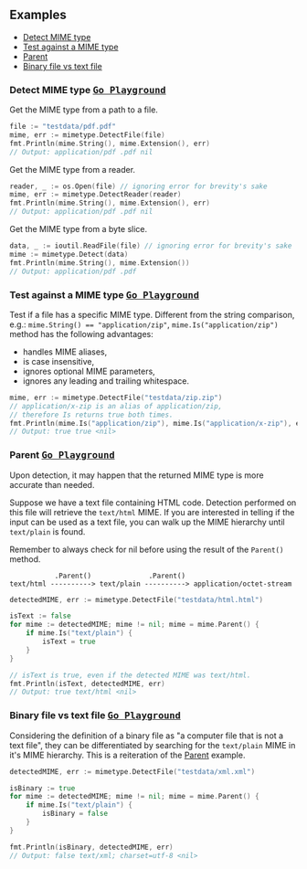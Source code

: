 ## Examples
 - [Detect MIME type](#detect-mime-type-go-playground)
 - [Test against a MIME type](#test-against-a-mime-type-go-playground)
 - [Parent](#parent-go-playground)
 - [Binary file vs text file](#binary-file-vs-text-file-go-playground)

### Detect MIME type [<kbd>Go Playground</kbd>](https://play.golang.org/p/tvmXDKerjn3)
Get the MIME type from a path to a file.
```go
file := "testdata/pdf.pdf"
mime, err := mimetype.DetectFile(file)
fmt.Println(mime.String(), mime.Extension(), err)
// Output: application/pdf .pdf nil
```
Get the MIME type from a reader.
```go
reader, _ := os.Open(file) // ignoring error for brevity's sake
mime, err := mimetype.DetectReader(reader)
fmt.Println(mime.String(), mime.Extension(), err)
// Output: application/pdf .pdf nil
```

Get the MIME type from a byte slice.
```go
data, _ := ioutil.ReadFile(file) // ignoring error for brevity's sake
mime := mimetype.Detect(data)
fmt.Println(mime.String(), mime.Extension())
// Output: application/pdf .pdf
```

### Test against a MIME type [<kbd>Go Playground</kbd>](https://play.golang.org/p/TzGomWZqCH-)
Test if a file has a specific MIME type. Different from the string comparison,
e.g.: `mime.String() == "application/zip"`, `mime.Is("application/zip")` method
has the following advantages:
 - handles MIME aliases,
 - is case insensitive,
 - ignores optional MIME parameters,
 - ignores any leading and trailing whitespace.
```go
mime, err := mimetype.DetectFile("testdata/zip.zip")
// application/x-zip is an alias of application/zip,
// therefore Is returns true both times.
fmt.Println(mime.Is("application/zip"), mime.Is("application/x-zip"), err)
// Output: true true <nil>
```

### Parent [<kbd>Go Playground</kbd>](https://play.golang.org/p/F-HBv_Z1Bfj)
Upon detection, it may happen that the returned MIME type is more accurate than
needed.

Suppose we have a text file containing HTML code. Detection performed on this
file will retrieve the `text/html` MIME. If you are interested in telling if
the input can be used as a text file, you can walk up the MIME hierarchy until
`text/plain` is found.

Remember to always check for nil before using the result of the `Parent()` method.
```
           .Parent()              .Parent()
text/html ----------> text/plain ----------> application/octet-stream
```
```go
detectedMIME, err := mimetype.DetectFile("testdata/html.html")

isText := false
for mime := detectedMIME; mime != nil; mime = mime.Parent() {
    if mime.Is("text/plain") {
        isText = true
    }
}

// isText is true, even if the detected MIME was text/html.
fmt.Println(isText, detectedMIME, err)
// Output: true text/html <nil>
```

### Binary file vs text file [<kbd>Go Playground</kbd>](https://play.golang.org/p/CHEFnkn5LQp)
Considering the definition of a binary file as "a computer file that is not
a text file", they can be differentiated by searching for the `text/plain` MIME
in it's MIME hierarchy. This is a reiteration of the [Parent](#parent-go-playground) example.
```go
detectedMIME, err := mimetype.DetectFile("testdata/xml.xml")

isBinary := true
for mime := detectedMIME; mime != nil; mime = mime.Parent() {
    if mime.Is("text/plain") {
        isBinary = false
    }
}

fmt.Println(isBinary, detectedMIME, err)
// Output: false text/xml; charset=utf-8 <nil>
```

